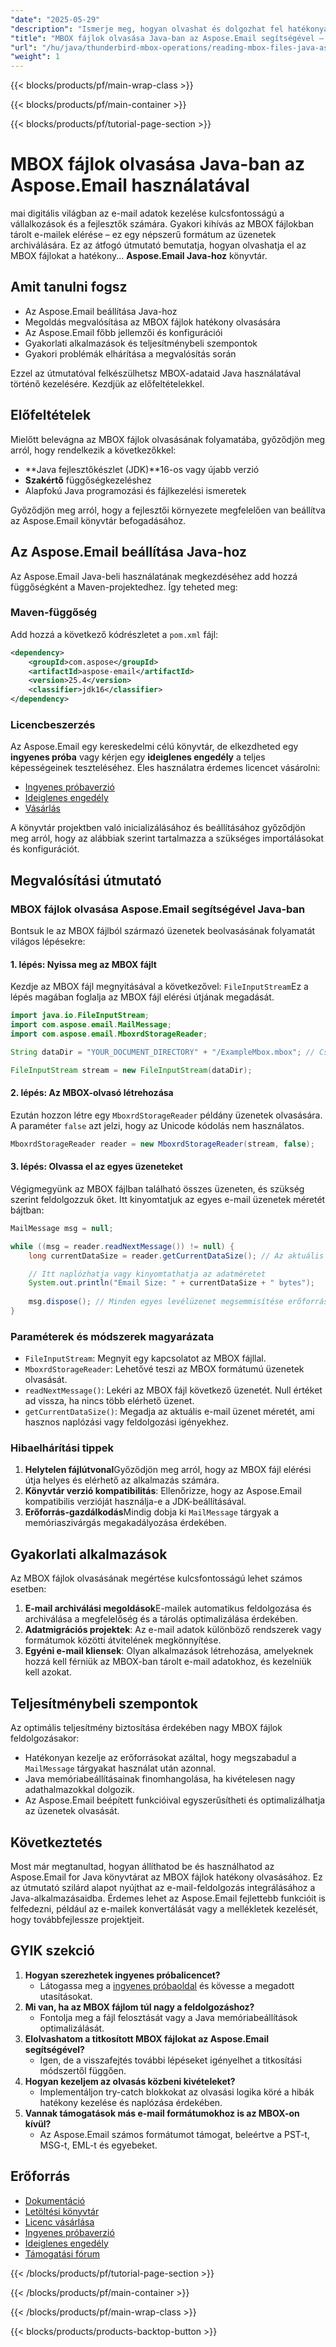 ```yaml
---
"date": "2025-05-29"
"description": "Ismerje meg, hogyan olvashat és dolgozhat fel hatékonyan MBOX fájlokat az Aspose.Email for Java használatával. Ez az útmutató a beállítással, a megvalósítással és a hibaelhárítással kapcsolatos tippeket tartalmazza."
"title": "MBOX fájlok olvasása Java-ban az Aspose.Email segítségével – Átfogó útmutató"
"url": "/hu/java/thunderbird-mbox-operations/reading-mbox-files-java-aspose-email/"
"weight": 1
---
```


{{< blocks/products/pf/main-wrap-class >}}

{{< blocks/products/pf/main-container >}}

{{< blocks/products/pf/tutorial-page-section >}}
# MBOX fájlok olvasása Java-ban az Aspose.Email használatával

mai digitális világban az e-mail adatok kezelése kulcsfontosságú a vállalkozások és a fejlesztők számára. Gyakori kihívás az MBOX fájlokban tárolt e-mailek elérése – ez egy népszerű formátum az üzenetek archiválására. Ez az átfogó útmutató bemutatja, hogyan olvashatja el az MBOX fájlokat a hatékony... **Aspose.Email Java-hoz** könyvtár.

## Amit tanulni fogsz
- Az Aspose.Email beállítása Java-hoz
- Megoldás megvalósítása az MBOX fájlok hatékony olvasására
- Az Aspose.Email főbb jellemzői és konfigurációi
- Gyakorlati alkalmazások és teljesítménybeli szempontok
- Gyakori problémák elhárítása a megvalósítás során

Ezzel az útmutatóval felkészülhetsz MBOX-adataid Java használatával történő kezelésére. Kezdjük az előfeltételekkel.

## Előfeltételek
Mielőtt belevágna az MBOX fájlok olvasásának folyamatába, győződjön meg arról, hogy rendelkezik a következőkkel:
- **Java fejlesztőkészlet (JDK)**16-os vagy újabb verzió
- **Szakértő** függőségkezeléshez
- Alapfokú Java programozási és fájlkezelési ismeretek

Győződjön meg arról, hogy a fejlesztői környezete megfelelően van beállítva az Aspose.Email könyvtár befogadásához.

## Az Aspose.Email beállítása Java-hoz
Az Aspose.Email Java-beli használatának megkezdéséhez add hozzá függőségként a Maven-projektedhez. Így teheted meg:

### Maven-függőség
Add hozzá a következő kódrészletet a `pom.xml` fájl:
```xml
<dependency>
    <groupId>com.aspose</groupId>
    <artifactId>aspose-email</artifactId>
    <version>25.4</version>
    <classifier>jdk16</classifier>
</dependency>
```

### Licencbeszerzés
Az Aspose.Email egy kereskedelmi célú könyvtár, de elkezdheted egy **ingyenes próba** vagy kérjen egy **ideiglenes engedély** a teljes képességeinek teszteléséhez. Éles használatra érdemes licencet vásárolni:
- [Ingyenes próbaverzió](https://releases.aspose.com/email/java/)
- [Ideiglenes engedély](https://purchase.aspose.com/temporary-license/)
- [Vásárlás](https://purchase.aspose.com/buy)

A könyvtár projektben való inicializálásához és beállításához győződjön meg arról, hogy az alábbiak szerint tartalmazza a szükséges importálásokat és konfigurációt.

## Megvalósítási útmutató
### MBOX fájlok olvasása Aspose.Email segítségével Java-ban
Bontsuk le az MBOX fájlból származó üzenetek beolvasásának folyamatát világos lépésekre:

#### 1. lépés: Nyissa meg az MBOX fájlt
Kezdje az MBOX fájl megnyitásával a következővel: `FileInputStream`Ez a lépés magában foglalja az MBOX fájl elérési útjának megadását.
```java
import java.io.FileInputStream;
import com.aspose.email.MailMessage;
import com.aspose.email.MboxrdStorageReader;

String dataDir = "YOUR_DOCUMENT_DIRECTORY" + "/ExampleMbox.mbox"; // Cserélje ki a tényleges elérési úttal

FileInputStream stream = new FileInputStream(dataDir);
```

#### 2. lépés: Az MBOX-olvasó létrehozása
Ezután hozzon létre egy `MboxrdStorageReader` példány üzenetek olvasására. A paraméter `false` azt jelzi, hogy az Unicode kódolás nem használatos.
```java
MboxrdStorageReader reader = new MboxrdStorageReader(stream, false);
```

#### 3. lépés: Olvassa el az egyes üzeneteket
Végigmegyünk az MBOX fájlban található összes üzeneten, és szükség szerint feldolgozzuk őket. Itt kinyomtatjuk az egyes e-mail üzenetek méretét bájtban:
```java
MailMessage msg = null;

while ((msg = reader.readNextMessage()) != null) {
    long currentDataSize = reader.getCurrentDataSize(); // Az aktuális üzenet méretének lekérése

    // Itt naplózhatja vagy kinyomtathatja az adatméretet
    System.out.println("Email Size: " + currentDataSize + " bytes");
    
    msg.dispose(); // Minden egyes levélüzenet megsemmisítése erőforrások felszabadítása érdekében
}
```

### Paraméterek és módszerek magyarázata
- `FileInputStream`: Megnyit egy kapcsolatot az MBOX fájllal.
- `MboxrdStorageReader`: Lehetővé teszi az MBOX formátumú üzenetek olvasását.
- `readNextMessage()`: Lekéri az MBOX fájl következő üzenetét. Null értéket ad vissza, ha nincs több elérhető üzenet.
- `getCurrentDataSize()`: Megadja az aktuális e-mail üzenet méretét, ami hasznos naplózási vagy feldolgozási igényekhez.

### Hibaelhárítási tippek
1. **Helytelen fájlútvonal**Győződjön meg arról, hogy az MBOX fájl elérési útja helyes és elérhető az alkalmazás számára.
2. **Könyvtár verzió kompatibilitás**: Ellenőrizze, hogy az Aspose.Email kompatibilis verzióját használja-e a JDK-beállításával.
3. **Erőforrás-gazdálkodás**Mindig dobja ki `MailMessage` tárgyak a memóriaszivárgás megakadályozása érdekében.

## Gyakorlati alkalmazások
Az MBOX fájlok olvasásának megértése kulcsfontosságú lehet számos esetben:
1. **E-mail archiválási megoldások**E-mailek automatikus feldolgozása és archiválása a megfelelőség és a tárolás optimalizálása érdekében.
2. **Adatmigrációs projektek**: Az e-mail adatok különböző rendszerek vagy formátumok közötti átvitelének megkönnyítése.
3. **Egyéni e-mail kliensek**: Olyan alkalmazások létrehozása, amelyeknek hozzá kell férniük az MBOX-ban tárolt e-mail adatokhoz, és kezelniük kell azokat.

## Teljesítménybeli szempontok
Az optimális teljesítmény biztosítása érdekében nagy MBOX fájlok feldolgozásakor:
- Hatékonyan kezelje az erőforrásokat azáltal, hogy megszabadul a `MailMessage` tárgyakat használat után azonnal.
- Java memóriabeállításainak finomhangolása, ha kivételesen nagy adathalmazokkal dolgozik.
- Az Aspose.Email beépített funkcióival egyszerűsítheti és optimalizálhatja az üzenetek olvasását.

## Következtetés
Most már megtanultad, hogyan állíthatod be és használhatod az Aspose.Email for Java könyvtárat az MBOX fájlok hatékony olvasásához. Ez az útmutató szilárd alapot nyújthat az e-mail-feldolgozás integrálásához a Java-alkalmazásaidba. 
Érdemes lehet az Aspose.Email fejlettebb funkcióit is felfedezni, például az e-mailek konvertálását vagy a mellékletek kezelését, hogy továbbfejlessze projektjeit.

## GYIK szekció
1. **Hogyan szerezhetek ingyenes próbalicencet?**
   - Látogassa meg a [ingyenes próbaoldal](https://releases.aspose.com/email/java/) és kövesse a megadott utasításokat.
2. **Mi van, ha az MBOX fájlom túl nagy a feldolgozáshoz?**
   - Fontolja meg a fájl felosztását vagy a Java memóriabeállítások optimalizálását.
3. **Elolvashatom a titkosított MBOX fájlokat az Aspose.Email segítségével?**
   - Igen, de a visszafejtés további lépéseket igényelhet a titkosítási módszertől függően.
4. **Hogyan kezeljem az olvasás közbeni kivételeket?**
   - Implementáljon try-catch blokkokat az olvasási logika köré a hibák hatékony kezelése és naplózása érdekében.
5. **Vannak támogatások más e-mail formátumokhoz is az MBOX-on kívül?**
   - Az Aspose.Email számos formátumot támogat, beleértve a PST-t, MSG-t, EML-t és egyebeket.

## Erőforrás
- [Dokumentáció](https://reference.aspose.com/email/java/)
- [Letöltési könyvtár](https://releases.aspose.com/email/java/)
- [Licenc vásárlása](https://purchase.aspose.com/buy)
- [Ingyenes próbaverzió](https://releases.aspose.com/email/java/)
- [Ideiglenes engedély](https://purchase.aspose.com/temporary-license/)
- [Támogatási fórum](https://forum.aspose.com/c/email/10)

{{< /blocks/products/pf/tutorial-page-section >}}

{{< /blocks/products/pf/main-container >}}

{{< /blocks/products/pf/main-wrap-class >}}

{{< blocks/products/products-backtop-button >}}